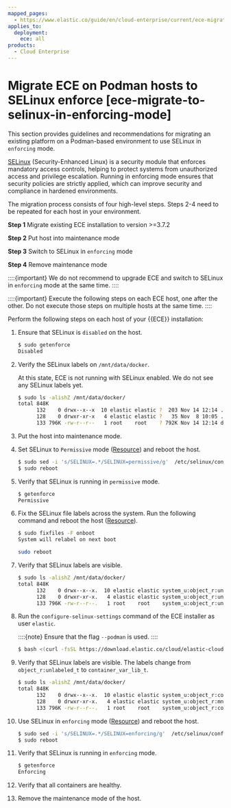 ```yaml
---
mapped_pages:
  - https://www.elastic.co/guide/en/cloud-enterprise/current/ece-migrate-to-selinux-in-enforcing-mode.html
applies_to:
  deployment:
    ece: all
products:
  - Cloud Enterprise
---
```


# Migrate ECE on Podman hosts to SELinux enforce [ece-migrate-to-selinux-in-enforcing-mode]

This section provides guidelines and recommendations for migrating an existing platform on a Podman-based environment to use SELinux in `enforcing` mode.

[SELinux](https://www.redhat.com/en/topics/linux/what-is-selinux) (Security-Enhanced Linux) is a security module that enforces mandatory access controls, helping to protect systems from unauthorized access and privilege escalation. Running in enforcing mode ensures that security policies are strictly applied, which can improve security and compliance in hardened environments.

The migration process consists of four high-level steps. Steps 2-4 need to be repeated for each host in your environment.

**Step 1** Migrate existing ECE installation to version >=3.7.2

**Step 2** Put host into maintenance mode

**Step 3** Switch to SELinux in `enforcing` mode

**Step 4** Remove maintenance mode

::::{important} 
We do not recommend to upgrade ECE and switch to SELinux in `enforcing` mode at the same time.
::::


::::{important} 
Execute the following steps on each ECE host, one after the other. Do not execute those steps on multiple hosts at the same time.
::::


Perform the following steps on each host of your {{ECE}} installation:

1. Ensure that SELinux is `disabled` on the host.

    ```bash
    $ sudo getenforce
    Disabled
    ```

2. Verify the SELinux labels on `/mnt/data/docker`.

    At this state, ECE is not running with SELinux enabled. We do not see any SELinux labels yet.

    ```bash
    $ sudo ls -alishZ /mnt/data/docker/
    total 848K
          132    0 drwx--x--x  10 elastic elastic ?  203 Nov 14 12:14 .
          128    0 drwxr-xr-x   4 elastic elastic ?   35 Nov  8 10:05 ..
          133 796K -rw-r--r--   1 root    root    ? 792K Nov 14 12:14 db.sql
    ```

3. Put the host into maintenance mode.
4. Set SELinux to `Permissive` mode ([Resource](https://docs.redhat.com/en/documentation/red_hat_enterprise_linux/9/html/using_selinux/changing-selinux-states-and-modes_using-selinux#changing-to-permissive-mode_changing-selinux-states-and-modes)) and reboot the host.

    ```bash
    $ sudo sed -i 's/SELINUX=.*/SELINUX=permissive/g'  /etc/selinux/config
    $ sudo reboot
    ```

5. Verify that SELinux is running in `permissive` mode.

    ```bash
    $ getenforce
    Permissive
    ```

6. Fix the SELinux file labels across the system. Run the following command and reboot the host ([Resource](https://docs.redhat.com/en/documentation/red_hat_enterprise_linux/9/html/using_selinux/changing-selinux-states-and-modes_using-selinux#enabling-selinux-on-systems-that-previously-had-it-disabled_changing-selinux-states-and-modes)).

    ```bash
    $ sudo fixfiles -F onboot
    System will relabel on next boot

    sudo reboot
    ```

7. Verify that SELinux labels are visible.

    ```bash
    $ sudo ls -alishZ /mnt/data/docker/
    total 848K
          132    0 drwx--x--x.  10 elastic elastic system_u:object_r:unlabeled_t:s0  203 Nov 14 12:26 .
          128    0 drwxr-xr-x.   4 elastic elastic system_u:object_r:unlabeled_t:s0   35 Nov  8 10:05 ..
          133 796K -rw-r--r--.   1 root    root    system_u:object_r:unlabeled_t:s0 792K Nov 14 12:26 db.sq
    ```

8. Run the `configure-selinux-settings` command of the ECE installer as user `elastic`.

    ::::{note} 
    Ensure that the flag `--podman` is used.
    ::::


    ```bash
    $ bash <(curl -fsSL https://download.elastic.co/cloud/elastic-cloud-enterprise.sh) configure-selinux-settings --podman
    ```

9. Verify that SELinux labels are visible. The labels change from `object_r:unlabeled_t` to `container_var_lib_t`.

    ```bash
    $ sudo ls -alishZ /mnt/data/docker/
    total 848K
          132    0 drwx--x--x.  10 elastic elastic system_u:object_r:container_var_lib_t:s0  203 Nov 14 12:31 .
          128    0 drwxr-xr-x.   4 elastic elastic system_u:object_r:mnt_t:s0                 35 Nov  8 10:05 ..
          133 796K -rw-r--r--.   1 root    root    system_u:object_r:container_var_lib_t:s0 792K Nov 14 12:31 db.sql
    ```

10. Use SELinux in `enforcing` mode ([Resource](https://docs.redhat.com/en/documentation/red_hat_enterprise_linux/9/html/using_selinux/changing-selinux-states-and-modes_using-selinux#changing-to-enforcing-mode_changing-selinux-states-and-modes)) and reboot the host.

    ```bash
    $ sudo sed -i 's/SELINUX=.*/SELINUX=enforcing/g'  /etc/selinux/config
    $ sudo reboot
    ```

11. Verify that SELinux is running in `enforcing` mode.

    ```bash
    $ getenforce
    Enforcing
    ```

12. Verify that all containers are healthy.
13. Remove the maintenance mode of the host.

